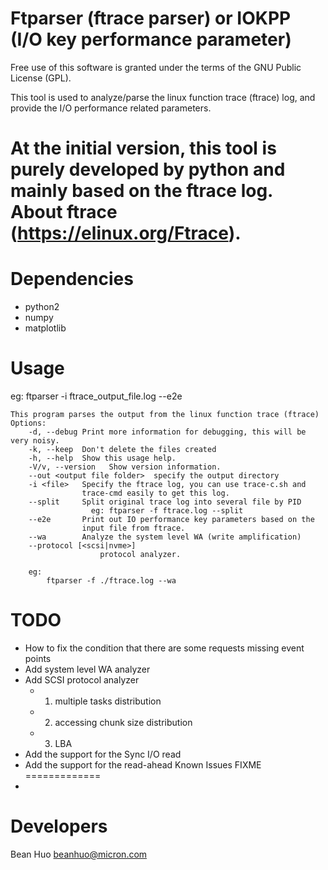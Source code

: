 Ftparser (ftrace parser) or IOKPP (I/O key performance parameter)
============
Free use of this software is granted under the terms of the GNU Public License (GPL).

This tool is used to analyze/parse the linux function trace (ftrace) log,
and provide the I/O performance related parameters.

At the initial version, this tool is purely developed by python and mainly based
on the ftrace log.
About ftrace (https://elinux.org/Ftrace).
============

Dependencies
============

 * python2
 * numpy
 * matplotlib


Usage
=====
 eg: ftparser -i ftrace_output_file.log --e2e

    This program parses the output from the linux function trace (ftrace)
    Options:
        -d, --debug Print more information for debugging, this will be very noisy.
        -k, --keep  Don't delete the files created
        -h, --help  Show this usage help.
        -V/v, --version   Show version information.
        --out <output file folder>  specify the output directory
        -i <file>   Specify the ftrace log, you can use trace-c.sh and
                    trace-cmd easily to get this log.
        --split     Split original trace log into several file by PID
                      eg: ftparser -f ftrace.log --split
        --e2e       Print out IO performance key parameters based on the
                    input file from ftrace.
        --wa        Analyze the system level WA (write amplification)
        --protocol [<scsi|nvme>]
                        protocol analyzer.

        eg:
            ftparser -f ./ftrace.log --wa

TODO
====
 * How to fix the condition that there are some requests missing event points
 * Add system level WA analyzer
 * Add SCSI protocol analyzer
    - 1. multiple tasks distribution
    - 2. accessing chunk size distribution
    - 3. LBA
 * Add the support for the Sync I/O read
 * Add the support for the read-ahead
Known Issues
FIXME
=============
 *


Developers
=============
 Bean Huo beanhuo@micron.com

